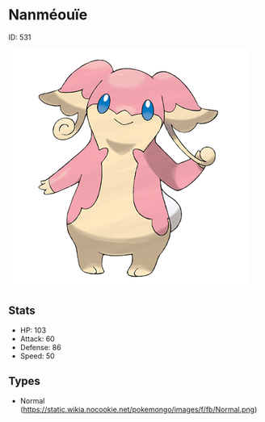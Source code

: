 # Nanméouïe


ID: 531

![](https://raw.githubusercontent.com/PokeAPI/sprites/master/sprites/pokemon/other/official-artwork/531.png "Nanméouïe")

## Stats


 - HP: 103
 - Attack: 60
 - Defense: 86
 - Speed: 50

## Types


 - Normal (https://static.wikia.nocookie.net/pokemongo/images/f/fb/Normal.png)

